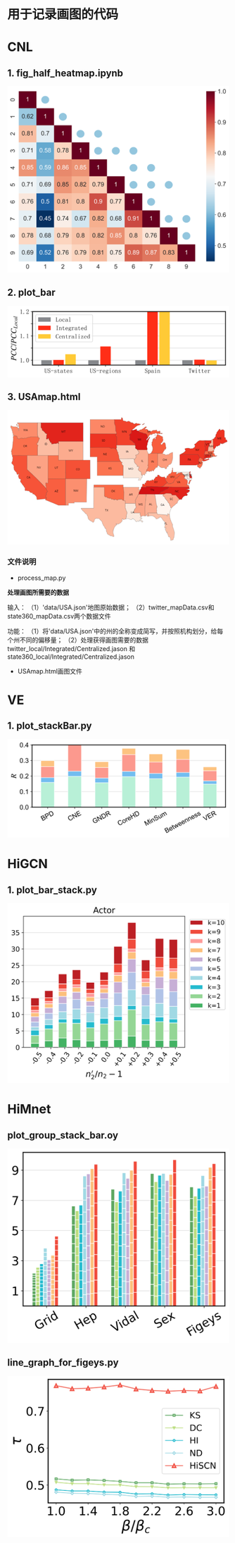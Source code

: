 # 用于记录画图的代码

# CNL

## 1. fig_half_heatmap.ipynb
![](./fig/corr_map.svg)


## 2. plot_bar
![](./fig/empirical_results_GAT.svg)

## 3. USAmap.html

![](./fig/cnl_usmap.png)

### 文件说明
* process_map.py

**处理画图所需要的数据**

输入：
（1）'data/USA.json'地图原始数据；
（2）twitter_mapData.csv和state360_mapData.csv两个数据文件

功能：
（1）将'data/USA.json'中的州的全称变成简写，并按照机构划分，给每个州不同的偏移量；
（2）处理获得画图需要的数据twitter_local/Integrated/Centralized.jason 和 state360_local/Integrated/Centralized.jason

* USAmap.html画图文件

# VE

## 1. plot_stackBar.py
![](./fig/stack_robustness.svg)




# HiGCN

## 1. plot_bar_stack.py
![](./fig/Actor_stackbar.svg)


# HiMnet

## plot_group_stack_bar.oy
![](./fig/group_stact_bar.svg)

## line_graph_for_figeys.py
![](./fig/himnet_figeys.svg)




